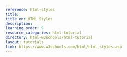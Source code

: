 ```yaml
---
reference: html-styles
title:
title_en: HTML Styles
description:
learning_order: 9
resource_categories: html-tutorial
directory: html-w3schools/html-tutorial
layout: tutorials
link: https://www.w3schools.com/html/html_styles.asp
---
```

